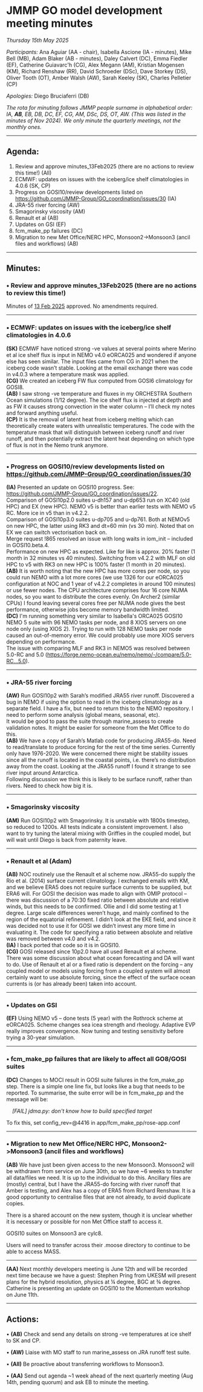 # JMMP GO model development meeting minutes

*Thursday 15th May 2025*

*Participants:* Ana Aguiar (AA - chair), Isabella Ascione (IA - minutes), Mike Bell (MB), Adam Blaker (AB - minutes), Daley Calvert (DC), Emma Fiedler (EF), Catherine Guiavarc'h (CG), Alex Megann (AM), Kristian Mogensen (KM), Richard Renshaw (RR), David Schroeder (DSc), Dave Storkey (DS), Oliver Tooth (OT), Amber Walsh (AW), Sarah Keeley (SK), Charles Pelletier (CP)

*Apologies:* Diego Bruciaferri (DB)

*The rota for minuting follows JMMP people surname in alphabetical order: IA, **AB**, EB, DB, DC, EF, CG, AM, DSc, DS, OT, AW. (This was listed in the minutes of Nov 2024).  We only minute the quarterly meetings, not the monthly ones.*

----------

## Agenda:

1. Review and approve minutes_13Feb2025 (there are no actions to review this time!) (All)
2. ECMWF: updates on issues with the iceberg/ice shelf climatologies in 4.0.6 (SK, CP)
3. Progress on GOSI10/review developments listed on https://github.com/JMMP-Group/GO_coordination/issues/30 (IA)
4. JRA-55 river forcing (AW)
5. Smagorinsky viscosity (AM)
6. Renault et al (AB)
7. Updates on GSI (EF)
8. fcm_make_pp failures (DC)
9. Migration to new Met Office/NERC HPC, Monsoon2->Monsoon3 (ancil files and workflows) (AB)

----------

## Minutes:

### •	Review and approve minutes_13Feb2025 (there are no actions to review this time!)

Minutes of [13 Feb 2025](https://github.com/JMMP-Group/GO_coordination/blob/main/meetings/minutes_13Feb2025.md?plain=1) approved. No amendments required.

----------

### •	ECMWF: updates on issues with the iceberg/ice shelf climatologies in 4.0.6

**(SK)** ECMWF have noticed strong -ve values at several points where Merino et al ice shelf flux is input in NEMO v4.0 eORCA025 and wondered if anyone else has seen similar. The input files came from CG in 2021 when the iceberg code wasn’t stable. Looking at the email exchange there was code in v4.0.3 where a temperature mask was applied.  
**(CG)** We created an iceberg FW flux computed from GOSI6 climatology for GOSI8.  
**(AB)** I saw strong -ve temperature and fluxes in my ORCHESTRA Southern Ocean simulations (1/12 degree). The ice shelf flux is injected at depth and as FW it causes strong convection in the water column – I’ll check my notes and forward anything useful.  
**(CP)** It is the removal of latent heat from iceberg melting which can theoretically create waters with unrealistic temperatures. The code with the temperature mask that will distinguish between iceberg runoff and river runoff, and then potentially extract the latent heat depending on which type of flux is not in the Nemo trunk anymore.   

----------

### •	Progress on GOSI10/review developments listed on https://github.com/JMMP-Group/GO_coordination/issues/30

**(IA)** Presented an update on GOSI10 progress. See: https://github.com/JMMP-Group/GO_coordination/issues/22.  
Comparison of GOSI10p2.0 suites u-dh157 and u-dp653 run on XC40 (old HPC) and EX (new HPC). NEMO v5 is better than earlier tests with NEMO v5 RC. More ice in v5 than in v4.2.2.  
Comparison of GOSI10p3.0 suites u-dp705 and u-dp761. Both at NEMOv5 on new HPC, the latter using RK3 and dt=60 min (vs 30 min). Noted that on EX we can switch vectorisation back on.  
Merge request !865 resolved an issue with long waits in iom_init – included in GOSI10.beta.4.  
Performance on new HPC as expected. Like for like is approx. 20% faster (1 month in 32 minutes vs 40 minutes). Switching from v4.2.2 with MLF on old HPC to v5 with RK3 on new HPC is 100% faster (1 month in 20 minutes).  
**(AB)** It is worth noting that the new HPC has more cores per node, so you could run NEMO with a lot more cores (we use 1326 for our eORCA025 configuration at NOC and 1 year of v4.2.2 completes in around 100 minutes) or use fewer nodes. The CPU architecture comprises four 16 core NUMA nodes, so you want to distribute the cores evenly. On Archer2 (similar CPUs) I found leaving several cores free per NUMA node gives the best performance, otherwise jobs become memory bandwidth limited.  
**(DC)** I'm running something very similar to Isabella's ORCA025 GOSI10 NEMO 5 suite with 96 NEMO tasks per node, and 8 XIOS servers on one node only (using XIOS 2). Trying to run with 128 NEMO tasks per node caused an out-of-memory error. We could probably use more XIOS servers depending on performance.  
The issue with comparing MLF and RK3 in NEMO5 was resolved between 5.0-RC and 5.0 (https://forge.nemo-ocean.eu/nemo/nemo/-/compare/5.0-RC...5.0).  

----------

### •	JRA-55 river forcing

**(AW)** Run GOSI10p2 with Sarah’s modified JRA55 river runoff. Discovered a bug in NEMO if using the option to read in the iceberg climatology as a separate field. I have a fix, but need to return this to the NEMO repository. I need to perform some analysis (global means, seasonal, etc).   
It would be good to pass the suite through marine_assess to create validation notes. It might be easier for someone from the Met Office to do this.  
**(AB)** We have a copy of Sarah’s Matlab code for producing JRA55-do. Need to read/translate to produce forcing for the rest of the time series. Currently only have 1976-2020. We were concerned there might be stability issues since all the runoff is located in the coastal points, i.e. there’s no distribution away from the coast. Looking at the JRA55 runoff I found it strange to see river input around Antarctica.   
Following discussion we think this is likely to be surface runoff, rather than rivers. Need to check how big it is.  

----------

### •	Smagorinsky viscosity 

**(AM)** Run GOSI10p2 with Smagorinsky. It is unstable with 1800s timestep, so reduced to 1200s. All tests indicate a consistent improvement. I also want to try tuning the lateral mixing with Griffies in the coupled model, but will wait until Diego is back from paternity leave.

----------

### •	Renault et al (Adam)

**(AB)** NOC routinely use the Renault et al scheme now. JRA55-do supply the Rio et al. (2014) surface current climatology. I exchanged emails with KM, and we believe ERA5 does not require surface currents to be supplied, but ERA6 will. For GOSI the decision was made to align with OMIP protocol – there was discussion of a 70:30 fixed ratio between absolute and relative winds, but this needs to be confirmed. Ollie and I did some testing at 1 degree. Large scale differences weren’t huge, and mainly confined to the region of the equatorial refinement. I didn’t look at the EKE field, and since it was decided not to use it for GOSI we didn’t invest any more time in evaluating it. The code for specifying a ratio between absolute and relative was removed between v4.0 and v4.2.  
**(IA)** I back ported that code so it is in GOSI10.  
**(CG)** GOSI released since 10p2.0 have all used Renault et al scheme.  
There was some discussion about what ocean forecasting and DA will want to do. Use of Renault et al or a fixed ratio is dependent on the forcing – any coupled model or models using forcing from a coupled system will almost certainly want to use absolute forcing, since the effect of the surface ocean currents is (or has already been) taken into account.   

----------

### •	Updates on GSI

**(EF)** Using NEMO v5 – done tests (5 year) with the Rothrock scheme at eORCA025. Scheme changes sea icea strength and rheology. Adaptive EVP really improves convergence. Now tuning and testing sensitivity before trying a 30-year simulation.  


----------

### •	fcm_make_pp failures that are likely to affect all GO8/GOSI suites

**(DC)** Changes to MOCI result in GOSI suite failures in the fcm_make_pp step. There is a simple one line fix, but looks like a bug that needs to be reported. To summarise, the suite error will be in fcm_make_pp and the message will be:  

&nbsp;&nbsp;&nbsp;&nbsp;*[FAIL] jdma.py: don't know how to build specified target*  

To fix this, set config_rev=@4416 in app/fcm_make_pp/rose-app.conf  

----------

### •	Migration to new Met Office/NERC HPC, Monsoon2->Monsoon3 (ancil files and workflows)

**(AB)** We have just been given access to the new Monsoon3. Monsoon2 will be withdrawn from service on June 30th, so we have ~6 weeks to transfer all data/files we need. It is up to the individual to do this. Ancillary files are (mostly) central, but I have the JRA55-do forcing with river runoff that Amber is testing, and Alex has a copy of ERA5 from Richard Renshaw. It is a good opportunity to centralise files that are not already, to avoid duplicate copies.  

There is a shared account on the new system, though it is unclear whether it is necessary or possible for non Met Office staff to access it.  

GOSI10 suites on Monsoon3 are cylc8.  

Users will need to transfer across their .moose directory to continue to be able to access MASS.  

----------

**(AA)** Next monthly developers meeting is June 12th and will be recorded next time because we have a guest: Stephen Pring from UKESM will present plans for the hybrid resolution, physics at ¼ degree, BGC at ¾ degree. Catherine is presenting an update on GOSI10 to the Momentum workshop on June 11th.

----------

## Actions:

 •	**(AB)** Check and send any details on strong -ve temperatures at ice shelf to SK and CP.

 •	**(AW)** Liaise with MO staff to run marine_assess on JRA runoff test suite.

 •	**(All)** Be proactive about transferring workflows to Monsoon3.

 •	**(AA)** Send out agenda ~1 week ahead of the next quarterly meeting (Aug 14th, pending quorum) and ask EB to minute the meeting.


